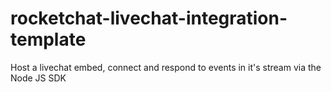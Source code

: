 # rocketchat-livechat-integration-template
Host a livechat embed, connect and respond to events in it's stream via the Node JS SDK
